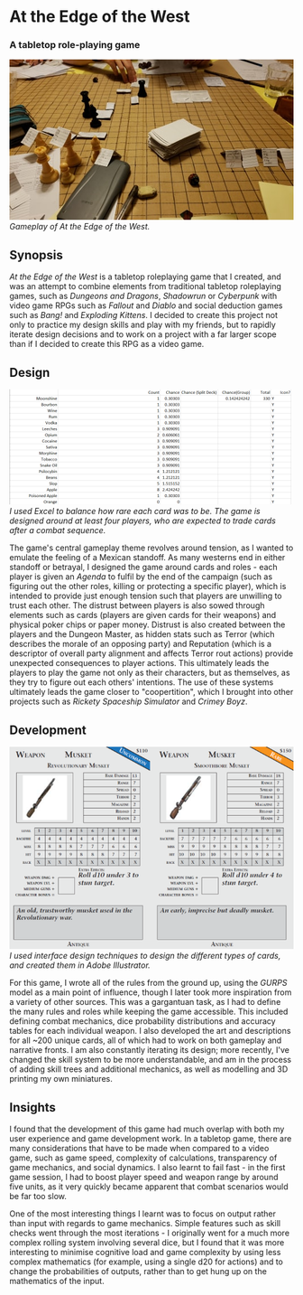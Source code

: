 # At the Edge of the West
### A tabletop role-playing game

![Gameplay of At the Edge of the West](./assets/img/md/eotw/eotw_0.jpg)  
_Gameplay of At the Edge of the West._

## Synopsis

_At the Edge of the West_ is a tabletop roleplaying game that I created, and was an attempt to combine elements from traditional tabletop roleplaying games, such as _Dungeons and Dragons_, _Shadowrun_ or _Cyberpunk_ with video game RPGs such as _Fallout_ and _Diablo_ and social deduction games such as _Bang!_ and _Exploding Kittens_. I decided to create this project not only to practice my design skills and play with my friends, but to rapidly iterate design decisions and to work on a project with a far larger scope than if I decided to create this RPG as a video game.

## Design

![Probabilities of picking up medical cards](./assets/img/md/eotw/eotw_card_stats.png)  
_I used Excel to balance how rare each card was to be. The game is designed around at least four players, who are expected to trade cards after a combat sequence._

The game's central gameplay theme revolves around tension, as I wanted to emulate the feeling of a Mexican standoff. As many westerns end in either standoff or betrayal, I designed the game around cards and roles - each player is given an _Agenda_ to fulfil by the end of the campaign (such as figuring out the other roles, killing or protecting a specific player), which is intended to provide just enough tension such that players are unwilling to trust each other. The distrust between players is also sowed through elements such as cards (players are given cards for their weapons) and physical poker chips or paper money. Distrust is also created between the players and the Dungeon Master, as hidden stats such as Terror (which describes the morale of an opposing party) and Reputation (which is a descriptor of overall party alignment and affects Terror rout actions) provide unexpected consequences to player actions. This ultimately leads the players to play the game not only as their characters, but as themselves, as they try to figure out each others' intentions. The use of these systems ultimately leads the game closer to "coopertition", which I brought into other projects such as _Rickety Spaceship Simulator_ and _Crimey Boyz_.

## Development


![Weapon cards](./assets/img/md/eotw/eotw_weapons.png)  
_I used interface design techniques to design the different types of cards, and created them in Adobe Illustrator._


For this game, I wrote all of the rules from the ground up, using the _GURPS_ model as a main point of influence, though I later took more inspiration from a variety of other sources. This was a gargantuan task, as I had to define the many rules and roles while keeping the game accessible. This included defining combat mechanics, dice probability distributions and accuracy tables for each individual weapon. I also developed the art and descriptions for all ~200 unique cards, all of which had to work on both gameplay and narrative fronts. I am also constantly iterating its design; more recently, I've changed the skill system to be more understandable, and am in the process of adding skill trees and additional mechanics, as well as modelling and 3D printing my own miniatures.

## Insights

I found that the development of this game had much overlap with both my user experience and game development work. In a tabletop game, there are many considerations that have to be made when compared to a video game, such as game speed, complexity of calculations, transparency of game mechanics, and social dynamics. I also learnt to fail fast - in the first game session, I had to boost player speed and weapon range by around five units, as it very quickly became apparent that combat scenarios would be far too slow.

One of the most interesting things I learnt was to focus on output rather than input with regards to game mechanics. Simple features such as skill checks went through the most iterations - I originally went for a much more complex rolling system involving several dice, but I found that it was more interesting to minimise cognitive load and game complexity by using less complex mathematics (for example, using a single d20 for actions) and to change the probabilities of outputs, rather than to get hung up on the mathematics of the input.

